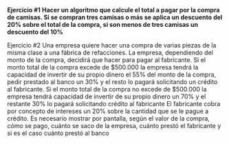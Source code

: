 **Ejercicio #1**
**Hacer un algoritmo que calcule el total a pagar por la compra de camisas. Si se compran tres camisas o más se aplica un descuento del 20% sobre el total de la compra, si son menos de tres camisas un descuento del 10%**

Ejercicio #2
Una empresa quiere hacer una compra de varias piezas de la misma clase a una fábrica de refacciones. La empresa, dependiendo del monto de la compra, decidirá que hacer para pagar al fabricante. Si el monto total de la compra excede de $500.000 la empresa tendrá la capacidad de invertir de su propio dinero el 55% del monto de la compra, pedir prestado al banco un 30% y el resto lo pagará solicitando un crédito al fabricante. Si el monto total de la compra no excede de $500.000 la empresa tendrá capacidad de invertir de su propio dinero un 70% y el restante 30% lo pagará solicitando crédito al fabricante El fabricante cobra por concepto de intereses un 20% sobre la cantidad que se le pague a crédito. Es necesario mostrar por pantalla, según el valor de la compra, cómo se pago, cuánto se saco de la empresa, cuánto prestó el fabricante y si es el caso cuánto prestó al banco